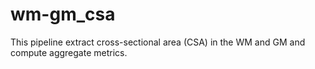 # wm-gm_csa
This pipeline extract cross-sectional area (CSA) in the WM and GM and compute aggregate metrics.
